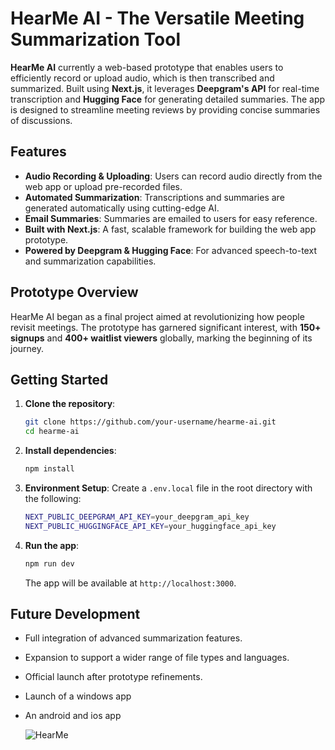 
# HearMe AI - The Versatile Meeting Summarization Tool

**HearMe AI** currently a web-based prototype that enables users to efficiently record or upload audio, which is then transcribed and summarized. Built using **Next.js**, it leverages **Deepgram's API** for real-time transcription and **Hugging Face** for generating detailed summaries. The app is designed to streamline meeting reviews by providing concise summaries of discussions.

## Features

- **Audio Recording & Uploading**: Users can record audio directly from the web app or upload pre-recorded files.
- **Automated Summarization**: Transcriptions and summaries are generated automatically using cutting-edge AI.
- **Email Summaries**: Summaries are emailed to users for easy reference.
- **Built with Next.js**: A fast, scalable framework for building the web app prototype.
- **Powered by Deepgram & Hugging Face**: For advanced speech-to-text and summarization capabilities.

## Prototype Overview

HearMe AI began as a final project aimed at revolutionizing how people revisit meetings. The prototype has garnered significant interest, with **150+ signups** and **400+ waitlist viewers** globally, marking the beginning of its journey.

## Getting Started

1. **Clone the repository**:
   ```bash
   git clone https://github.com/your-username/hearme-ai.git
   cd hearme-ai
   ```

2. **Install dependencies**:
   ```bash
   npm install
   ```

3. **Environment Setup**:
   Create a `.env.local` file in the root directory with the following:

   ```bash
   NEXT_PUBLIC_DEEPGRAM_API_KEY=your_deepgram_api_key
   NEXT_PUBLIC_HUGGINGFACE_API_KEY=your_huggingface_api_key
   ```

4. **Run the app**:
   ```bash
   npm run dev
   ```

   The app will be available at `http://localhost:3000`.

## Future Development

- Full integration of advanced summarization features.
- Expansion to support a wider range of file types and languages.
- Official launch after prototype refinements.
- Launch of a windows app
- An android and ios app

  ![HearMe](https://github.com/user-attachments/assets/6adb346e-d29a-4b4c-9774-fe43962728a6)



